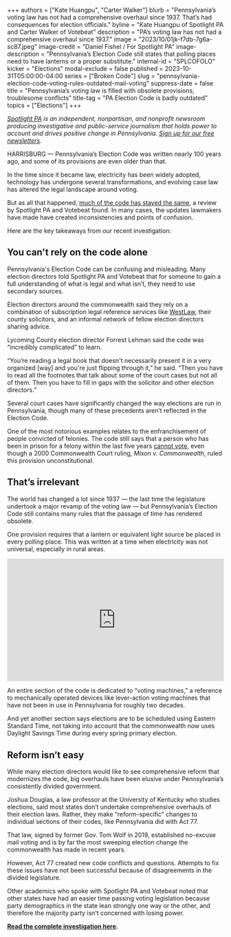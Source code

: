 +++
authors = ["Kate Huangpu", "Carter Walker"]
blurb = "Pennsylvania’s voting law has not had a comprehensive overhaul since 1937. That’s had consequences for election officials."
byline = "Kate Huangpu of Spotlight PA and Carter Walker of Votebeat"
description = "PA’s voting law has not had a comprehensive overhaul since 1937."
image = "2023/10/01jk-f7db-7g6a-sc87.jpeg"
image-credit = "Daniel Fishel / For Spotlight PA"
image-description = "Pennsylvania’s Election Code still states that polling places need to have lanterns or a proper substitute."
internal-id = "SPLCOFOLO"
kicker = "Elections"
modal-exclude = false
published = 2023-10-31T05:00:00-04:00
series = ["Broken Code"]
slug = "pennsylvania-election-code-voting-rules-outdated-mail-voting"
suppress-date = false
title = "Pennsylvania’s voting law is filled with obsolete provisions, troublesome conflicts"
title-tag = "PA Election Code is badly outdated"
topics = ["Elections"]
+++

<a href="https://www.spotlightpa.org/"><em>Spotlight PA</em></a><em> is an independent, nonpartisan, and nonprofit newsroom producing investigative and public-service journalism that holds power to account and drives positive change in Pennsylvania. </em><a href="https://www.spotlightpa.org/newsletters"><em>Sign up for our free newsletters</em></a><em>.</em>

HARRISBURG — Pennsylvania’s Election Code was written nearly 100 years ago, and some of its provisions are even older than that.

In the time since it became law, electricity has been widely adopted, technology has undergone several transformations, and evolving case law has altered the legal landscape around voting.

But as all that happened, <a href="https://www.spotlightpa.org/news/2023/10/pennsylvania-election-code-voting-rules/">much of the code has stayed the same</a>, a review by Spotlight PA and Votebeat found. In many cases, the updates lawmakers have made have created inconsistencies and points of confusion.

Here are the key takeaways from our recent investigation:

<script src="https://www.spotlightpa.org/embed.js" async></script><div data-spl-embed-version="1" data-spl-src="https://www.spotlightpa.org/embeds/newsletter/"></div>

## You can&#39;t rely on the code alone

Pennsylvania&#39;s Election Code can be confusing and misleading. Many election directors told Spotlight PA and Votebeat that for someone to gain a full understanding of what is legal and what isn’t, they need to use secondary sources.

Election directors around the commonwealth said they rely on a combination of subscription legal reference services like <a href="https://legal.thomsonreuters.com/en/westlaw">WestLaw</a>, their county solicitors, and an informal network of fellow election directors sharing advice.

Lycoming County election director Forrest Lehman said the code was “incredibly complicated” to learn.

“You’re reading a legal book that doesn&#39;t necessarily present it in a very organized \[way\] and you&#39;re just flipping through it,” he said. “Then you have to read all the footnotes that talk about some of the court cases but not all of them. Then you have to fill in gaps with the solicitor and other election directors.”

Several court cases have significantly changed the way elections are run in Pennsylvania, though many of these precedents aren’t reflected in the Election Code.

One of the most notorious examples relates to the enfranchisement of people convicted of felonies. The code still says that a person who has been in prison for a felony within the last five years <a href="https://www.legis.state.pa.us/cfdocs/legis/LI/consCheck.cfm?txtType=HTM&amp;ttl=25&amp;div=0&amp;chpt=13">cannot vote</a>, even though a 2000 Commonwealth Court ruling, <em>Mixon v. Commonwealth</em>, ruled this provision unconstitutional.

## That’s irrelevant

The world has changed a lot since 1937 — the last time the legislature undertook a major revamp of the voting law — but Pennsylvania’s Election Code still contains many rules that the passage of time has rendered obsolete.

One provision requires that a lantern or equivalent light source be placed in every polling place. This was written at a time when electricity was not universal, especially in rural areas.

<div style="padding:56.25% 0 0 0;position:relative;"><iframe src="https://player.vimeo.com/video/877151737?h=0d789173b0&title=0&byline=0" style="position:absolute;top:0;left:0;width:100%;height:100%;" frameborder="0" allow="autoplay; fullscreen; picture-in-picture" allowfullscreen></iframe></div><script src="https://player.vimeo.com/api/player.js"></script>

An entire section of the code is dedicated to “voting machines,” a reference to mechanically operated devices like lever-action voting machines that have not been in use in Pennsylvania for roughly two decades.

And yet another section says elections are to be scheduled using Eastern Standard Time, not taking into account that the commonwealth now uses Daylight Savings Time during every spring primary election.

## Reform isn’t easy

While many election directors would like to see comprehensive reform that modernizes the code, big overhauls have been elusive under Pennsylvania’s consistently divided government.

Joshua Douglas, a law professor at the University of Kentucky who studies elections, said most states don’t undertake comprehensive overhauls of their election laws. Rather, they make “reform-specific” changes to individual sections of their codes, like Pennsylvania did with Act 77.

<script src="https://www.spotlightpa.org/embed.js" async></script><div data-spl-embed-version="1" data-spl-src="https://www.spotlightpa.org/embeds/donate/"></div>

That law, signed by former Gov. Tom Wolf in 2019, established no-excuse mail voting and is by far the most sweeping election change the commonwealth has made in recent years.

However, Act 77 created new code conflicts and questions. Attempts to fix these issues have not been successful because of disagreements in the divided legislature.

Other academics who spoke with Spotlight PA and Votebeat noted that other states have had an easier time passing voting legislation because party demographics in the state lean strongly one way or the other, and therefore the majority party isn’t concerned with losing power.

<a href="https://www.spotlightpa.org/news/2023/10/pennsylvania-election-code-voting-rules/"><strong>Read the complete investigation here</strong></a><strong>.</strong>

